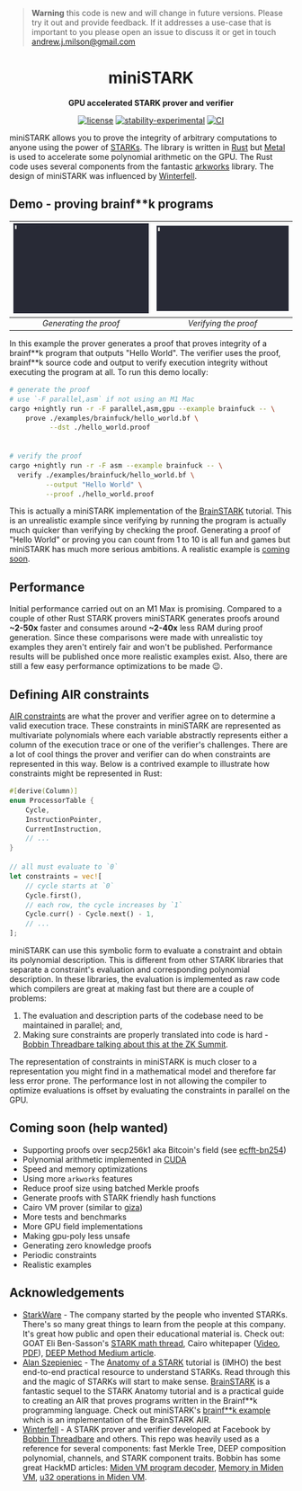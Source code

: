 > **Warning**
> this code is new and will change in future versions. Please try it out and provide feedback. If it addresses a use-case that is important to you please open an issue to discuss it or get in touch [andrew.j.milson@gmail.com](mailto:andrew.j.milson@gmail.com)

<div align="center">

# miniSTARK

**GPU accelerated STARK prover and verifier**

[![license](https://img.shields.io/badge/license-MIT-blue.svg)](https://github.com/andrewmilson/mini-stark/blob/main/LICENSE)
[![stability-experimental](https://img.shields.io/badge/stability-experimental-orange.svg)](https://github.com/mkenney/software-guides/blob/master/STABILITY-BADGES.md#experimental)
[![CI](https://github.com/andrewmilson/ministark/actions/workflows/ci.yml/badge.svg)](https://github.com/andrewmilson/ministark/actions/workflows/ci.yml)


</div>

miniSTARK allows you to prove the integrity of arbitrary computations to anyone using the power of [STARKs](https://starkware.co/stark/). The library is written in [Rust](https://www.rust-lang.org/) but [Metal](https://developer.apple.com/metal/) is used to accelerate some polynomial arithmetic on the GPU. The Rust code uses several components from the fantastic [arkworks](https://github.com/arkworks-rs) library. The design of miniSTARK was influenced by [Winterfell](https://github.com/novifinancial/winterfell).

## Demo - proving brainf**k programs

| ![Generating a proof](prover.gif) | ![Verifying a proof](verifier.gif) |
|:--:|:--:|
| *Generating the proof* | *Verifying the proof* 

In this example the prover generates a proof that proves integrity of a brainf**k program that outputs "Hello World". The verifier uses the proof, brainf\*\*k source code and output to verify execution integrity without executing the program at all. To run this demo locally:

```bash
# generate the proof
# use `-F parallel,asm` if not using an M1 Mac
cargo +nightly run -r -F parallel,asm,gpu --example brainfuck -- \
    prove ./examples/brainfuck/hello_world.bf \
          --dst ./hello_world.proof


# verify the proof
cargo +nightly run -r -F asm --example brainfuck -- \
  verify ./examples/brainfuck/hello_world.bf \
         --output "Hello World" \
         --proof ./hello_world.proof 
```

This is actually a miniSTARK implementation of the [BrainSTARK](https://aszepieniec.github.io/stark-brainfuck/brainfuck) tutorial. This is an unrealistic example since verifying by running the program is actually much quicker than verifying by checking the proof. Generating a proof of "Hello World" or proving you can count from 1 to 10 is all fun and games but miniSTARK has much more serious ambitions. A realistic example is [coming soon](#coming-soon).

## Performance

Initial performance carried out on an M1 Max is promising. Compared to a couple of other Rust STARK provers miniSTARK generates proofs around **~2-50x** faster and consumes around **~2-40x** less RAM during proof generation. Since these comparisons were made with unrealistic toy examples they aren't entirely fair and won't be published. Performance results will be published once more realistic examples exist. Also, there are still a few easy performance optimizations to be made 😉.

## Defining AIR constraints

[AIR constraints](https://medium.com/starkware/arithmetization-i-15c046390862) are what the prover and verifier agree on to determine a valid execution trace. These constraints in miniSTARK are represented as multivariate polynomials where each variable abstractly represents either a column of the execution trace or one of the verifier's challenges. There are a lot of cool things the prover and verifier can do when constraints are represented in this way. Below is a contrived example to illustrate how constraints might be represented in Rust:

```rust
#[derive(Column)]
enum ProcessorTable {
    Cycle,
    InstructionPointer,
    CurrentInstruction,
    // ...
}

// all must evaluate to `0`
let constraints = vec![
    // cycle starts at `0`
    Cycle.first(),
    // each row, the cycle increases by `1`
    Cycle.curr() - Cycle.next() - 1,
    // ...
];
```

miniSTARK can use this symbolic form to evaluate a constraint and obtain its polynomial description. This is different from other STARK libraries that separate a constraint's evaluation and corresponding polynomial description. In these libraries, the evaluation is implemented as raw code which compilers are great at making fast but there are a couple of problems:

1. The evaluation and description parts of the codebase need to be maintained in parallel; and,
2. Making sure constraints are properly translated into code is hard - [Bobbin Threadbare talking about this at the ZK Summit](https://www.youtube.com/watch?v=81UAaiIgIYA&t=1383s).

The representation of constraints in miniSTARK is much closer to a representation you might find in a mathematical model and therefore far less error prone. The performance lost in not allowing the compiler to optimize evaluations is offset by evaluating the constraints in parallel on the GPU.


<h2 id="coming-soon">Coming soon (help wanted)</h2>

- Supporting proofs over secp256k1 aka Bitcoin's field (see [ecfft-bn254](https://github.com/wborgeaud/ecfft-bn254))
- Polynomial arithmetic implemented in [CUDA](https://en.wikipedia.org/wiki/CUDA)
- Speed and memory optimizations
- Using more `arkworks` features
- Reduce proof size using batched Merkle proofs
- Generate proofs with STARK friendly hash functions
- Cairo VM prover (similar to [giza](https://github.com/maxgillett/giza))
- More tests and benchmarks
- More GPU field implementations
- Making gpu-poly less unsafe
- Generating zero knowledge proofs
- Periodic constraints
- Realistic examples

## Acknowledgements

- [StarkWare](https://starkware.co/) - The company started by the people who invented STARKs. There's so many great things to learn from the people at this company. It's great how public and open their educational material is. Check out: GOAT Eli Ben-Sasson's [STARK math thread](https://twitter.com/EliBenSasson/status/1578380154476208131), Cairo whitepaper ([Video](https://www.youtube.com/watch?v=DTVn0oYLVsE), [PDF](https://eprint.iacr.org/2021/1063.pdf)), [DEEP Method Medium article](https://medium.com/starkware/starkdex-deep-dive-the-stark-core-engine-497942d0f0ab).
- [Alan Szepieniec](https://twitter.com/aszepieniec?lang=en) - The [Anatomy of a STARK](https://aszepieniec.github.io/stark-anatomy/) tutorial is (IMHO) the best end-to-end practical resource to understand STARKs. Read through this and the magic of STARKs will start to make sense. [BrainSTARK](https://aszepieniec.github.io/stark-brainfuck/brainfuck) is a fantastic sequel to the STARK Anatomy tutorial and is a practical guide to creating an AIR that proves programs written in the Brainf**k programming language. Check out miniSTARK's [brainf\*\*k example](examples/brainfuck/) which is an implementation of the BrainSTARK AIR.
- [Winterfell](https://github.com/novifinancial/winterfell) - A STARK prover and verifier developed at Facebook by [Bobbin Threadbare](https://twitter.com/bobbinth) and others. This repo was heavily used as a reference for several components: fast Merkle Tree, DEEP composition polynomial, channels, and STARK component traits. Bobbin has some great HackMD articles: [Miden VM program decoder](https://hackmd.io/_aaDBzbWRz6EwQQRtK1pzw), [Memory in Miden VM](https://hackmd.io/@bobbinth/HJr56BKKt), [u32 operations in Miden VM](https://hackmd.io/NC-yRmmtRQSvToTHb96e8Q#u32-operations-in-Miden-VM).